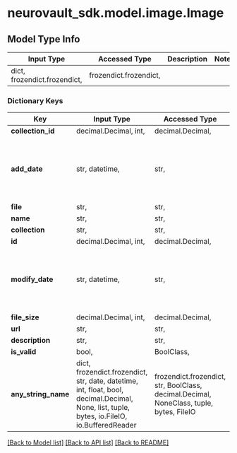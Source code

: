# neurovault_sdk.model.image.Image

## Model Type Info
Input Type | Accessed Type | Description | Notes
------------ | ------------- | ------------- | -------------
dict, frozendict.frozendict,  | frozendict.frozendict,  |  | 

### Dictionary Keys
Key | Input Type | Accessed Type | Description | Notes
------------ | ------------- | ------------- | ------------- | -------------
**collection_id** | decimal.Decimal, int,  | decimal.Decimal,  |  | 
**add_date** | str, datetime,  | str,  |  | value must conform to RFC-3339 date-time
**file** | str,  | str,  |  | 
**name** | str,  | str,  |  | 
**collection** | str,  | str,  |  | 
**id** | decimal.Decimal, int,  | decimal.Decimal,  |  | 
**modify_date** | str, datetime,  | str,  |  | value must conform to RFC-3339 date-time
**file_size** | decimal.Decimal, int,  | decimal.Decimal,  |  | 
**url** | str,  | str,  |  | 
**description** | str,  | str,  |  | [optional] 
**is_valid** | bool,  | BoolClass,  |  | [optional] 
**any_string_name** | dict, frozendict.frozendict, str, date, datetime, int, float, bool, decimal.Decimal, None, list, tuple, bytes, io.FileIO, io.BufferedReader | frozendict.frozendict, str, BoolClass, decimal.Decimal, NoneClass, tuple, bytes, FileIO | any string name can be used but the value must be the correct type | [optional]

[[Back to Model list]](../../README.md#documentation-for-models) [[Back to API list]](../../README.md#documentation-for-api-endpoints) [[Back to README]](../../README.md)

